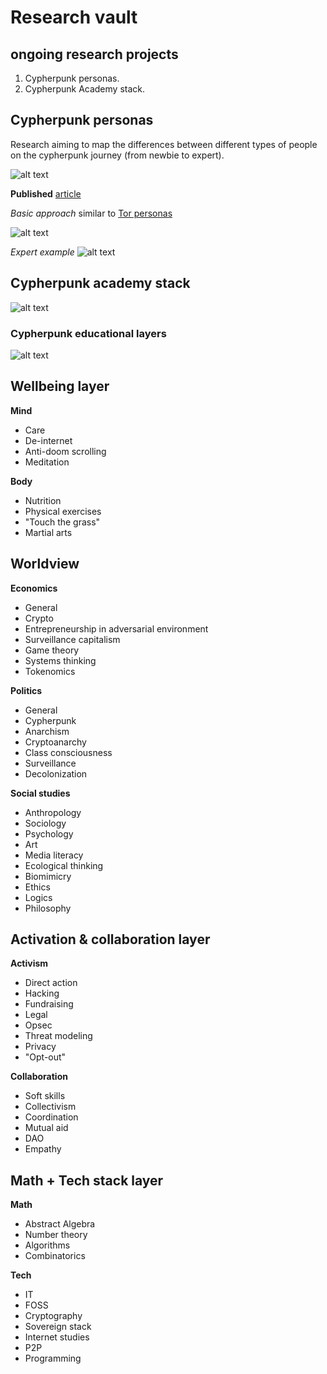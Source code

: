 # Research vault

## ongoing research projects
1. Cypherpunk personas.
2. Cypherpunk Academy stack.

## Cypherpunk personas
Research aiming to map the differences between different types of people on the cypherpunk journey (from newbie to expert).

![alt text](https://github.com/web3privacy/cypherpunkacademy/blob/main/Images/personas-comparison-chart.png)

**Published** [article](https://mirror.xyz/0x0f1F3DAf416B74DB3DE55Eb4D7513a80F4841073/u4ELDt0YkpCe272kD2f5kTThJsILg1pgaOeBsTSGV0I)

_Basic approach_ similar to [Tor personas](https://gitlab.torproject.org/tpo/ux/research/-/tree/master/personas)

![alt text](https://github.com/web3privacy/cypherpunkacademy/blob/main/Images/sample-cypherpunk-profile.png)

_Expert example_
![alt text](https://github.com/web3privacy/cypherpunkacademy/blob/main/Images/expert-cypherpunk-profile.png)

## Cypherpunk academy stack

![alt text](https://github.com/web3privacy/cypherpunkacademy/blob/main/Images/cypherpunk-stack.png)

### Cypherpunk educational layers

![alt text](https://github.com/web3privacy/cypherpunkacademy/blob/main/Images/cypherpunk-education-layers.png)

## Wellbeing layer

**Mind**
- Care
- De-internet
- Anti-doom scrolling
- Meditation

**Body**
- Nutrition
- Physical exercises
- "Touch the grass"
- Martial arts

## Worldview

**Economics**
- General
- Crypto
- Entrepreneurship in adversarial environment
- Surveillance capitalism
- Game theory
- Systems thinking
- Tokenomics
 
**Politics**
- General
- Cypherpunk
- Anarchism
- Cryptoanarchy
- Class consciousness
- Surveillance
- Decolonization
  
**Social studies**
- Anthropology
- Sociology
- Psychology
- Art
- Media literacy
- Ecological thinking
- Biomimicry
- Ethics
- Logics
- Philosophy

## Activation & collaboration layer

**Activism**
- Direct action
- Hacking
- Fundraising
- Legal
- Opsec
- Threat modeling
- Privacy
- "Opt-out"

**Collaboration**
- Soft skills
- Collectivism
- Coordination
- Mutual aid
- DAO
- Empathy

## Math + Tech stack layer

**Math**
- Abstract Algebra
- Number theory
- Algorithms
- Combinatorics

**Tech**
- IT
- FOSS
- Cryptography
- Sovereign stack
- Internet studies
- P2P
- Programming
